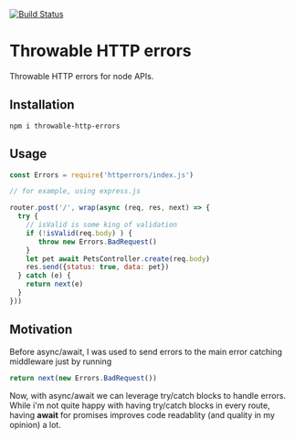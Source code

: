 [![Build Status](https://travis-ci.org/fatmatto/throwable-http-errors.svg?branch=master)](https://travis-ci.org/fatmatto/throwable-http-errors)

# Throwable HTTP errors 
Throwable HTTP errors for node APIs.

## Installation

```
npm i throwable-http-errors
```

## Usage

```javascript
const Errors = require('httperrors/index.js')

// for example, using express.js

router.post('/', wrap(async (req, res, next) => {
  try {
    // isValid is some king of validation
    if (!isValid(req.body) ) {
       throw new Errors.BadRequest()
    }
    let pet await PetsController.create(req.body)
    res.send({status: true, data: pet})
  } catch (e) {
    return next(e)
  }
}))
```

## Motivation
 Before async/await, I was used to send errors to the main error catching middleware just by running
 ```javascript
 return next(new Errors.BadRequest())
 ```
 Now, with async/await we can leverage try/catch blocks to handle errors. While i'm not quite happy with having try/catch blocks in every route, having **await** for promises improves code readablity (and quality in my opinion) a lot.
